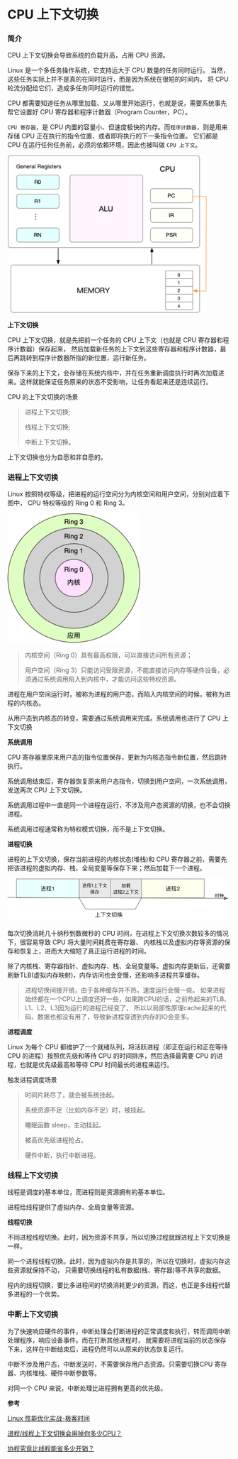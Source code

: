 # CPU 上下文切换

### 简介

CPU 上下文切换会导致系统的负载升高，占用 CPU 资源。

Linux 是一个多任务操作系统，它支持远大于 CPU 数量的任务同时运行。
当然，这些任务实际上并不是真的在同时运行，而是因为系统在很短的时间内，
将 CPU 轮流分配给它们，造成多任务同时运行的错觉。

CPU 都需要知道任务从哪里加载、又从哪里开始运行，也就是说，需要系统事先帮它设置好 CPU 寄存器和程序计数器（Program Counter，PC）。

`CPU 寄存器`，是 CPU 内置的容量小、但速度极快的内存。而`程序计数器`，则是用来存储 CPU 正在执行的指令位置、或者即将执行的下一条指令位置。
它们都是 CPU 在运行任何任务前，必须的依赖环境，因此也被叫做 `CPU 上下文`。

<img src="image/switch.png" width=450>

**上下文切换**

CPU 上下文切换，就是先把前一个任务的 CPU 上下文（也就是 CPU 寄存器和程序计数器）保存起来，
然后加载新任务的上下文到这些寄存器和程序计数器，最后再跳转到程序计数器所指的新位置，运行新任务。

保存下来的上下文，会存储在系统内核中，并在任务重新调度执行时再次加载进来。这样就能保证任务原来的状态不受影响，让任务看起来还是连续运行。

CPU 的上下文切换的场景

> 进程上下文切换;
>
> 线程上下文切换;
>
> 中断上下文切换。

上下文切换也分为自愿和非自愿的。

### 进程上下文切换

Linux 按照特权等级，把进程的运行空间分为内核空间和用户空间，分别对应着下图中， CPU 特权等级的 Ring 0 和 Ring 3。

<img src="image/core.png" width=300>

> 内核空间（Ring 0）具有最高权限，可以直接访问所有资源；
>
> 用户空间（Ring 3）只能访问受限资源，不能直接访问内存等硬件设备，必须通过系统调用陷入到内核中，才能访问这些特权资源。

进程在用户空间运行时，被称为进程的用户态，而陷入内核空间的时候，被称为进程的内核态。

从用户态到内核态的转变，需要通过系统调用来完成。系统调用也进行了 CPU 上下文切换

**系统调用**

CPU 寄存器里原来用户态的指令位置保存，更新为内核态指令新位置，然后跳转执行。
 
系统调用结束后，寄存器恢复原来用户态指令，切换到用户空间，一次系统调用，发送两次 CPU 上下文切换。

系统调用过程中一直是同一个进程在运行，不涉及用户态资源的切换，也不会切换进程。

系统调用过程通常称为特权模式切换，而不是上下文切换。

**进程切换**

进程的上下文切换，保存当前进程的内核状态(堆栈)和 CPU 寄存器之前，需要先把该进程的虚拟内存、栈、全局变量等保存下来；然后加载下一个进程。

<img src="image/process.png" width=500>

每次切换消耗几十纳秒到数微秒的 CPU 时间，在进程上下文切换次数较多的情况下，很容易导致 CPU 将大量时间耗费在寄存器、
内核栈以及虚拟内存等资源的保存和恢复上，进而大大缩短了真正运行进程的时间。

除了内核栈、寄存器指针、虚拟内存、栈、全局变量等。虚拟内存更新后，还需要刷新TLB(虚拟内存映射)，内存访问也会变慢，还影响多进程共享缓存。

> 进程切换间接开销，由于各种缓存并不热，速度运行会慢一些。
> 如果进程始终都在一个CPU上调度还好一些，如果跨CPU的话，之前热起来的TLB、L1、L2、L3因为运行的进程已经变了，
> 所以以局部性原理cache起来的代码、数据也都没有用了，导致新进程穿透到内存的IO会变多。

**进程调度**

Linux 为每个 CPU 都维护了一个就绪队列，将活跃进程（即正在运行和正在等待 CPU 的进程）按照优先级和等待 CPU 的时间排序，然后选择最需要 CPU 的进程，也就是优先级最高和等待 CPU 时间最长的进程来运行。

触发进程调度场景

> 时间片耗尽了，就会被系统挂起。
>
> 系统资源不足（比如内存不足）时，被挂起。
>
> 睡眠函数 sleep，主动挂起。
>
> 被高优先级进程抢占。
>
> 硬件中断，执行中断进程。



### 线程上下文切换

线程是调度的基本单位，而进程则是资源拥有的基本单位。

进程给线程提供了虚拟内存、全局变量等资源。

**线程切换**

不同进程线程切换。此时，因为资源不共享，所以切换过程就跟进程上下文切换是一样。

同一个进程线程切换。此时，因为虚拟内存是共享的，所以在切换时，虚拟内存这些资源就保持不动，
只需要切换线程的私有数据(栈、寄存器)等不共享的数据。

程内的线程切换，要比多进程间的切换消耗更少的资源，而这，也正是多线程代替多进程的一个优势。


### 中断上下文切换

为了快速响应硬件的事件，中断处理会打断进程的正常调度和执行，转而调用中断处理程序，响应设备事件。而在打断其他进程时，
就需要将进程当前的状态保存下来，这样在中断结束后，进程仍然可以从原来的状态恢复运行。

中断不涉及用户态，中断发送时，不需要保存用户态资源。只需要切换CPU 寄存器、内核堆栈、硬件中断参数等。

对同一个 CPU 来说，中断处理比进程拥有更高的优先级。









**参考**

[Linux 性能优化实战-极客时间](https://time.geekbang.org/column/article/70077?code=L6RL-eocu27wznXuQuV7XXvNA01tPBYxsdUgLU6wRLI%3D)

[进程/线程上下文切换会用掉你多少CPU？](https://zhuanlan.zhihu.com/p/79772089)

[协程究竟比线程能省多少开销？](https://zhuanlan.zhihu.com/p/80037638)
